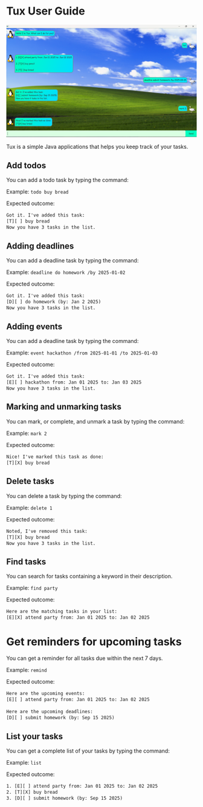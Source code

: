 # Tux User Guide


![Screenshot of Tux](Ui.png)

Tux is a simple Java applications that helps you keep track of your tasks.

## Add todos

You can add a todo task by typing the command:

Example: `todo buy bread`

Expected outcome:

```
Got it. I've added this task:
[T][ ] buy bread
Now you have 3 tasks in the list.
```


## Adding deadlines

You can add a deadline task by typing the command:

Example: `deadline do homework /by 2025-01-02`

Expected outcome:

```
Got it. I've added this task:
[D][ ] do homework (by: Jan 2 2025)
Now you have 3 tasks in the list.
```


## Adding events

You can add a deadline task by typing the command:

Example: `event hackathon /from 2025-01-01 /to 2025-01-03`

Expected outcome:

```
Got it. I've added this task:
[E][ ] hackathon from: Jan 01 2025 to: Jan 03 2025
Now you have 3 tasks in the list.
```

## Marking and unmarking tasks

You can mark, or complete, and unmark a task by typing the command:

Example: `mark 2`

Expected outcome:

```
Nice! I've marked this task as done:
[T][X] buy bread
```

## Delete tasks

You can delete a task by typing the command:

Example: `delete 1`


Expected outcome:
```
Noted, I've removed this task:
[T][X] buy bread
Now you have 3 tasks in the list.
```

## Find tasks

You can search for tasks containing a keyword in their description.

Example: `find party`

Expected outcome:
```
Here are the matching tasks in your list:
[E][X] attend party from: Jan 01 2025 to: Jan 02 2025
```

# Get reminders for upcoming tasks

You can get a reminder for all tasks due within the next 7 days.

Example: `remind`

Expected outcome:
```
Here are the upcoming events:
[E][ ] attend party from: Jan 01 2025 to: Jan 02 2025

Here are the upcoming deadlines:
[D][ ] submit homework (by: Sep 15 2025)

```

## List your tasks

You can get a complete list of your tasks by typing the command:

Example: `list`

Expected outcome:
```
1. [E][ ] attend party from: Jan 01 2025 to: Jan 02 2025
2. [T][X] buy bread
3. [D][ ] submit homework (by: Sep 15 2025)
```